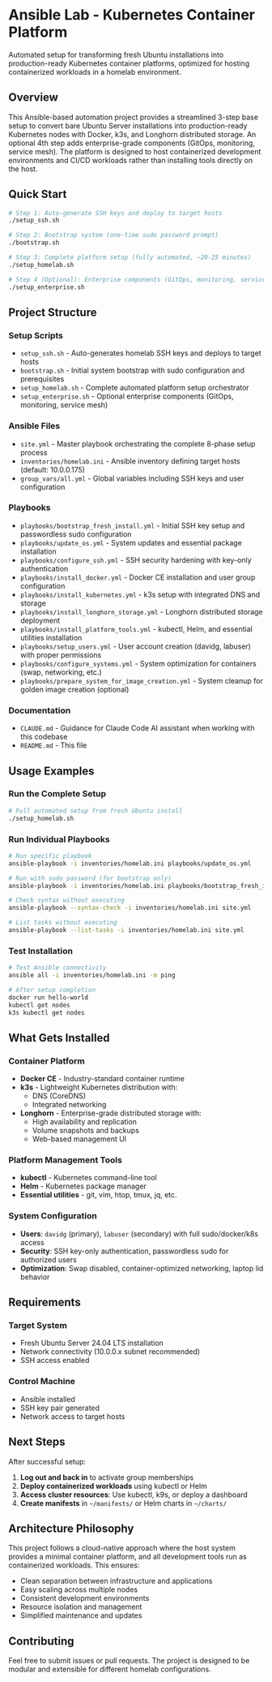 # Ansible Lab - Kubernetes Container Platform

Automated setup for transforming fresh Ubuntu installations into production-ready Kubernetes container platforms, optimized for hosting containerized workloads in a homelab environment.

## Overview

This Ansible-based automation project provides a streamlined 3-step base setup to convert bare Ubuntu Server installations into production-ready Kubernetes nodes with Docker, k3s, and Longhorn distributed storage. An optional 4th step adds enterprise-grade components (GitOps, monitoring, service mesh). The platform is designed to host containerized development environments and CI/CD workloads rather than installing tools directly on the host.

## Quick Start

```bash
# Step 1: Auto-generate SSH keys and deploy to target hosts
./setup_ssh.sh

# Step 2: Bootstrap system (one-time sudo password prompt)
./bootstrap.sh

# Step 3: Complete platform setup (fully automated, ~20-25 minutes)  
./setup_homelab.sh

# Step 4 (Optional): Enterprise components (GitOps, monitoring, service mesh)
./setup_enterprise.sh
```

## Project Structure

### Setup Scripts
- `setup_ssh.sh` - Auto-generates homelab SSH keys and deploys to target hosts
- `bootstrap.sh` - Initial system bootstrap with sudo configuration and prerequisites  
- `setup_homelab.sh` - Complete automated platform setup orchestrator
- `setup_enterprise.sh` - Optional enterprise components (GitOps, monitoring, service mesh)

### Ansible Files
- `site.yml` - Master playbook orchestrating the complete 8-phase setup process
- `inventories/homelab.ini` - Ansible inventory defining target hosts (default: 10.0.0.175)
- `group_vars/all.yml` - Global variables including SSH keys and user configuration

### Playbooks
- `playbooks/bootstrap_fresh_install.yml` - Initial SSH key setup and passwordless sudo configuration
- `playbooks/update_os.yml` - System updates and essential package installation
- `playbooks/configure_ssh.yml` - SSH security hardening with key-only authentication
- `playbooks/install_docker.yml` - Docker CE installation and user group configuration
- `playbooks/install_kubernetes.yml` - k3s setup with integrated DNS and storage
- `playbooks/install_longhorn_storage.yml` - Longhorn distributed storage deployment
- `playbooks/install_platform_tools.yml` - kubectl, Helm, and essential utilities installation
- `playbooks/setup_users.yml` - User account creation (davidg, labuser) with proper permissions
- `playbooks/configure_systems.yml` - System optimization for containers (swap, networking, etc.)
- `playbooks/prepare_system_for_image_creation.yml` - System cleanup for golden image creation (optional)

### Documentation
- `CLAUDE.md` - Guidance for Claude Code AI assistant when working with this codebase
- `README.md` - This file

## Usage Examples

### Run the Complete Setup
```bash
# Full automated setup from fresh Ubuntu install
./setup_homelab.sh
```

### Run Individual Playbooks
```bash
# Run specific playbook
ansible-playbook -i inventories/homelab.ini playbooks/update_os.yml

# Run with sudo password (for bootstrap only)
ansible-playbook -i inventories/homelab.ini playbooks/bootstrap_fresh_install.yml --ask-become-pass

# Check syntax without executing
ansible-playbook --syntax-check -i inventories/homelab.ini site.yml

# List tasks without executing
ansible-playbook --list-tasks -i inventories/homelab.ini site.yml
```

### Test Installation
```bash
# Test Ansible connectivity
ansible all -i inventories/homelab.ini -m ping

# After setup completion
docker run hello-world
kubectl get nodes
k3s kubectl get nodes
```

## What Gets Installed

### Container Platform
- **Docker CE** - Industry-standard container runtime
- **k3s** - Lightweight Kubernetes distribution with:
  - DNS (CoreDNS)
  - Integrated networking
- **Longhorn** - Enterprise-grade distributed storage with:
  - High availability and replication
  - Volume snapshots and backups
  - Web-based management UI

### Platform Management Tools
- **kubectl** - Kubernetes command-line tool
- **Helm** - Kubernetes package manager
- **Essential utilities** - git, vim, htop, tmux, jq, etc.

### System Configuration
- **Users**: `davidg` (primary), `labuser` (secondary) with full sudo/docker/k8s access
- **Security**: SSH key-only authentication, passwordless sudo for authorized users
- **Optimization**: Swap disabled, container-optimized networking, laptop lid behavior

## Requirements

### Target System
- Fresh Ubuntu Server 24.04 LTS installation
- Network connectivity (10.0.0.x subnet recommended)
- SSH access enabled

### Control Machine
- Ansible installed
- SSH key pair generated
- Network access to target hosts

## Next Steps

After successful setup:

1. **Log out and back in** to activate group memberships
2. **Deploy containerized workloads** using kubectl or Helm
3. **Access cluster resources**: Use kubectl, k9s, or deploy a dashboard
4. **Create manifests** in `~/manifests/` or Helm charts in `~/charts/`

## Architecture Philosophy

This project follows a cloud-native approach where the host system provides a minimal container platform, and all development tools run as containerized workloads. This ensures:

- Clean separation between infrastructure and applications
- Easy scaling across multiple nodes
- Consistent development environments
- Resource isolation and management
- Simplified maintenance and updates

## Contributing

Feel free to submit issues or pull requests. The project is designed to be modular and extensible for different homelab configurations.